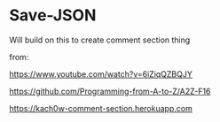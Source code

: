 # Save-JSON

Will build on this to create comment section thing

from: 

https://www.youtube.com/watch?v=6iZiqQZBQJY

https://github.com/Programming-from-A-to-Z/A2Z-F16

https://kach0w-comment-section.herokuapp.com
